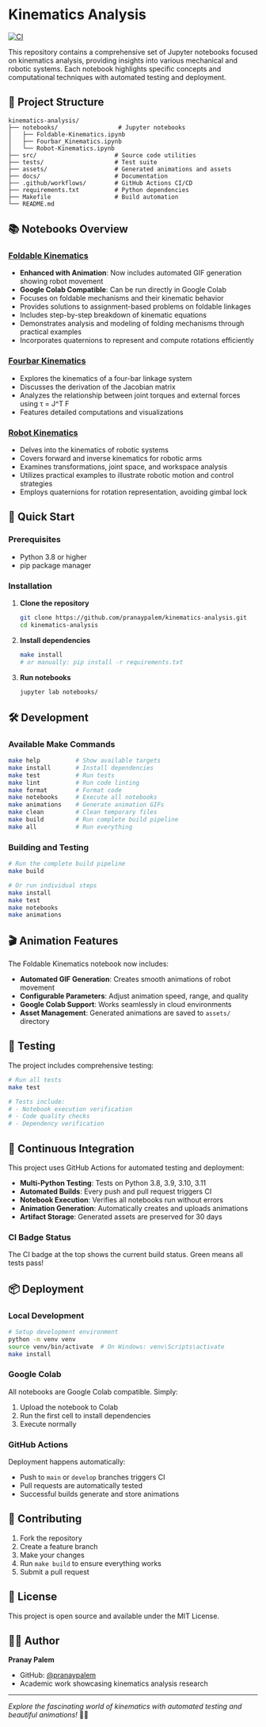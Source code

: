 # Kinematics Analysis

[![CI](https://github.com/pranaypalem/kinematics-analysis/actions/workflows/ci.yml/badge.svg)](https://github.com/pranaypalem/kinematics-analysis/actions/workflows/ci.yml)

This repository contains a comprehensive set of Jupyter notebooks focused on kinematics analysis, providing insights into various mechanical and robotic systems. Each notebook highlights specific concepts and computational techniques with automated testing and deployment.

## 📁 Project Structure

```
kinematics-analysis/
├── notebooks/                 # Jupyter notebooks
│   ├── Foldable-Kinematics.ipynb
│   ├── Fourbar_Kinematics.ipynb
│   └── Robot-Kinematics.ipynb
├── src/                      # Source code utilities
├── tests/                    # Test suite
├── assets/                   # Generated animations and assets
├── docs/                     # Documentation
├── .github/workflows/        # GitHub Actions CI/CD
├── requirements.txt          # Python dependencies
├── Makefile                  # Build automation
└── README.md
```

## 📚 Notebooks Overview

### [Foldable Kinematics](notebooks/Foldable-Kinematics.ipynb)
- **Enhanced with Animation**: Now includes automated GIF generation showing robot movement
- **Google Colab Compatible**: Can be run directly in Google Colab
- Focuses on foldable mechanisms and their kinematic behavior
- Provides solutions to assignment-based problems on foldable linkages
- Includes step-by-step breakdown of kinematic equations
- Demonstrates analysis and modeling of folding mechanisms through practical examples
- Incorporates quaternions to represent and compute rotations efficiently

### [Fourbar Kinematics](notebooks/Fourbar_Kinematics.ipynb)
- Explores the kinematics of a four-bar linkage system
- Discusses the derivation of the Jacobian matrix
- Analyzes the relationship between joint torques and external forces using τ = J^T F
- Features detailed computations and visualizations

### [Robot Kinematics](notebooks/Robot-Kinematics.ipynb)
- Delves into the kinematics of robotic systems
- Covers forward and inverse kinematics for robotic arms
- Examines transformations, joint space, and workspace analysis
- Utilizes practical examples to illustrate robotic motion and control strategies
- Employs quaternions for rotation representation, avoiding gimbal lock

## 🚀 Quick Start

### Prerequisites
- Python 3.8 or higher
- pip package manager

### Installation

1. **Clone the repository**
   ```bash
   git clone https://github.com/pranaypalem/kinematics-analysis.git
   cd kinematics-analysis
   ```

2. **Install dependencies**
   ```bash
   make install
   # or manually: pip install -r requirements.txt
   ```

3. **Run notebooks**
   ```bash
   jupyter lab notebooks/
   ```

## 🛠️ Development

### Available Make Commands

```bash
make help          # Show available targets
make install       # Install dependencies
make test          # Run tests
make lint          # Run code linting
make format        # Format code
make notebooks     # Execute all notebooks
make animations    # Generate animation GIFs
make clean         # Clean temporary files
make build         # Run complete build pipeline
make all           # Run everything
```

### Building and Testing

```bash
# Run the complete build pipeline
make build

# Or run individual steps
make install
make test
make notebooks
make animations
```

## 🎬 Animation Features

The Foldable Kinematics notebook now includes:
- **Automated GIF Generation**: Creates smooth animations of robot movement
- **Configurable Parameters**: Adjust animation speed, range, and quality
- **Google Colab Support**: Works seamlessly in cloud environments
- **Asset Management**: Generated animations are saved to `assets/` directory

## 🧪 Testing

The project includes comprehensive testing:

```bash
# Run all tests
make test

# Tests include:
# - Notebook execution verification
# - Code quality checks
# - Dependency verification
```

## 🚀 Continuous Integration

This project uses GitHub Actions for automated testing and deployment:

- **Multi-Python Testing**: Tests on Python 3.8, 3.9, 3.10, 3.11
- **Automated Builds**: Every push and pull request triggers CI
- **Notebook Execution**: Verifies all notebooks run without errors
- **Animation Generation**: Automatically creates and uploads animations
- **Artifact Storage**: Generated assets are preserved for 30 days

### CI Badge Status
The CI badge at the top shows the current build status. Green means all tests pass!

## 📦 Deployment

### Local Development
```bash
# Setup development environment
python -m venv venv
source venv/bin/activate  # On Windows: venv\Scripts\activate
make install
```

### Google Colab
All notebooks are Google Colab compatible. Simply:
1. Upload the notebook to Colab
2. Run the first cell to install dependencies
3. Execute normally

### GitHub Actions
Deployment happens automatically:
- Push to `main` or `develop` branches triggers CI
- Pull requests are automatically tested
- Successful builds generate and store animations

## 🤝 Contributing

1. Fork the repository
2. Create a feature branch
3. Make your changes
4. Run `make build` to ensure everything works
5. Submit a pull request

## 📄 License

This project is open source and available under the MIT License.

## 👨‍💻 Author

**Pranay Palem**
- GitHub: [@pranaypalem](https://github.com/pranaypalem)
- Academic work showcasing kinematics analysis research

---

*Explore the fascinating world of kinematics with automated testing and beautiful animations!* 🤖✨